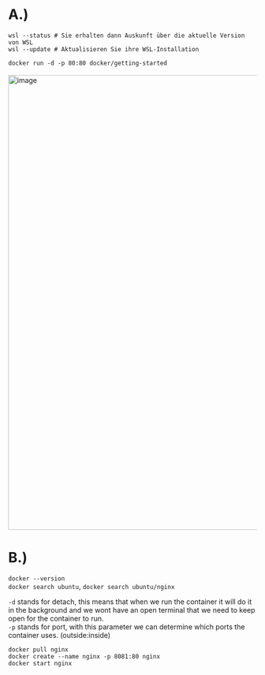 # A.)
`wsl --status # Sie erhalten dann Auskunft über die aktuelle Version von WSL`<br>
`wsl --update # Aktualisieren Sie ihre WSL-Installation`<br>

`docker run -d -p 80:80 docker/getting-started` <br>  
<img width="923" alt="image" src="https://github.com/user-attachments/assets/7aa8fefa-88f7-4482-a4ea-37a929d2e964" /><br>

# B.)
`docker --version`<br>
`docker search ubuntu`, `docker search ubuntu/nginx`<br>

`-d` stands for detach, this means that when we run the container it will do it in the background and we wont have an open terminal that we need to keep open for the container to run.<br>
`-p` stands for port, with this parameter we can determine which ports the container uses. (outside:inside)<br>

`docker pull nginx`<br>
`docker create --name nginx -p 8081:80 nginx`<br>
`docker start nginx`<br>

